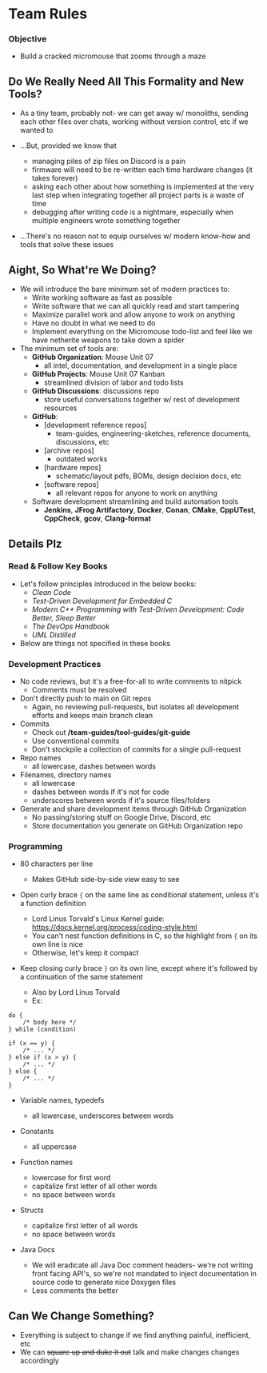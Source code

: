 # Team Rules

### Objective
- Build a cracked micromouse that zooms through a maze

## Do We Really Need All This Formality and New Tools?
- As a tiny team, probably not- we can get away w/ monoliths, sending each other files over chats, working without version control, etc if we wanted to

- ...But, provided we know that
  - managing piles of zip files on Discord is a pain
  - firmware will need to be re-written each time hardware changes (it takes forever)
  - asking each other about how something is implemented at the very last step when integrating together all project parts is a waste of time
  - debugging after writing code is a nightmare, especially when multiple engineers wrote something together
- ...There's no reason not to equip ourselves w/ modern know-how and tools that solve these issues

## Aight, So What're We Doing?
- We will introduce the bare minimum set of modern practices to:
  - Write working software as fast as possible
  - Write software that we can all quickly read and start tampering
  - Maximize parallel work and allow anyone to work on anything
  - Have no doubt in what we need to do
  - Implement everything on the Micromouse todo-list and feel like we have netherite weapons to take down a spider
- The minimum set of tools are:
  - **GitHub Organization**: Mouse Unit 07
    - all intel, documentation, and development in a single place
  - **GitHub Projects**: Mouse Unit 07 Kanban
    - streamlined division of labor and todo lists
  - **GitHub Discussions**: discussions repo
    - store useful conversations together w/ rest of development resources
  - **GitHub**: 
    - [development reference repos]
      - team-guides, engineering-sketches, reference documents, discussions, etc
    - [archive repos]
      - outdated works
    - [hardware repos]
      - schematic/layout pdfs, BOMs, design decision docs, etc
    - [software repos]
      - all relevant repos for anyone to work on anything
  - Software development streamlining and build automation tools
    - **Jenkins**, **JFrog Artifactory**, **Docker**, **Conan**, **CMake**, **CppUTest**, **CppCheck**, **gcov**, **Clang-format**

## Details Plz

### Read & Follow Key Books
- Let's follow principles introduced in the below books:
    - *Clean Code*
    - *Test-Driven Development for Embedded C*
    - *Modern C++ Programming with Test-Driven Development: Code Better, Sleep Better*
    - *The DevOps Handbook*
    - *UML Distilled*
- Below are things not specified in these books

### Development Practices
- No code reviews, but it's a free-for-all to write comments to nitpick
  - Comments must be resolved
- Don't directly push to main on Git repos
  - Again, no reviewing pull-requests, but isolates all development efforts and keeps main branch clean
- Commits
  - Check out **/team-guides/tool-guides/git-guide**
  - Use conventional commits
  - Don't stockpile a collection of commits for a single pull-request
- Repo names
  - all lowercase, dashes between words
- Filenames, directory names 
  - all lowercase
  - dashes between words if it's not for code
  - underscores between words if it's source files/folders
- Generate and share development items through GitHub Organization
  - No passing/storing stuff on Google Drive, Discord, etc
  - Store documentation you generate on GitHub Organization repo

### Programming
- 80 characters per line
  - Makes GitHub side-by-side view easy to see

- Open curly brace `{` on the same line as conditional statement, unless it's a function definition
  - Lord Linus Torvald's Linux Kernel guide: https://docs.kernel.org/process/coding-style.html
  - You can't nest function definitions in C, so the highlight from `{` on its own line is nice
  - Otherwise, let's keep it compact 

- Keep closing curly brace `}` on its own line, except where it's followed by a continuation of the same statement
  - Also by Lord Linus Torvald
  - Ex:
```
do {
    /* body here */
} while (condition)

if (x == y) {
    /* ... */
} else if (x > y) {
    /* ... */
} else {
    /* ... */
}
```

- Variable names, typedefs
  - all lowercase, underscores between words

- Constants
  - all uppercase

- Function names
  - lowercase for first word
  - capitalize first letter of all other words
  - no space between words

- Structs
  - capitalize first letter of all words
  - no space between words

- Java Docs
  - We will eradicate all Java Doc comment headers- we're not writing front facing API's, so we're not mandated to inject documentation in source code to generate nice Doxygen files
  - Less comments the better

## Can We Change Something?
- Everything is subject to change if we find anything painful, inefficient, etc
- We can ~~square up and duke it out~~ talk and make changes changes accordingly
